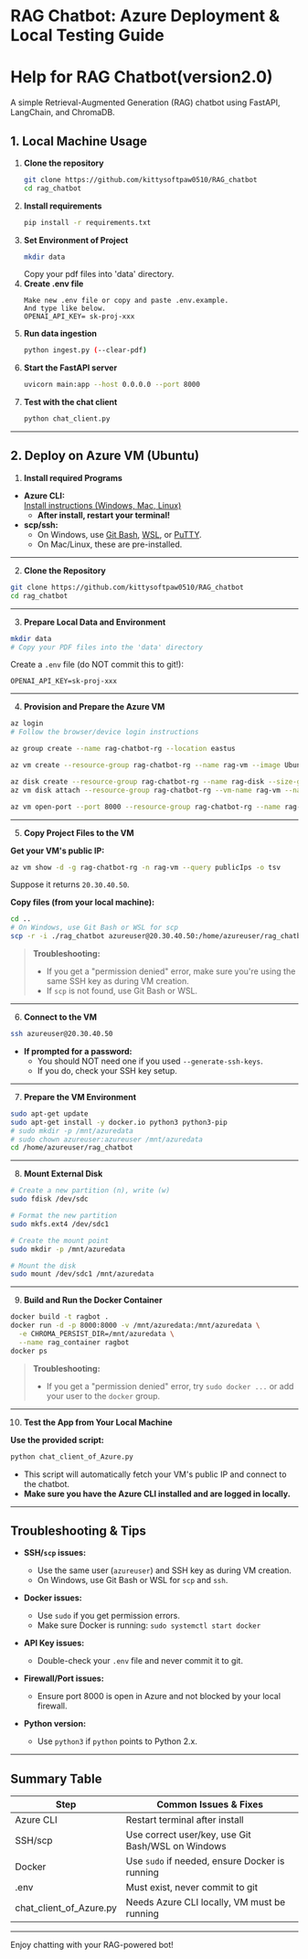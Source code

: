 # RAG Chatbot: Azure Deployment & Local Testing Guide

# Help for RAG Chatbot(version2.0)

A simple Retrieval-Augmented Generation (RAG) chatbot using FastAPI, LangChain, and ChromaDB.

## 1. Local Machine Usage

1. **Clone the repository**
   ```sh
   git clone https://github.com/kittysoftpaw0510/RAG_chatbot
   cd rag_chatbot
   ```
2. **Install requirements**
   ```sh
   pip install -r requirements.txt
   ```
3. **Set Environment of Project**
   ```sh
   mkdir data
   ```
   Copy your pdf files into 'data' directory.
4. **Create .env file**
   ```
   Make new .env file or copy and paste .env.example.
   And type like below.
   OPENAI_API_KEY= sk-proj-xxx
   ```
5. **Run data ingestion**
   ```sh
   python ingest.py (--clear-pdf)
   ```
6. **Start the FastAPI server**
   ```sh
   uvicorn main:app --host 0.0.0.0 --port 8000
   ```
7. **Test with the chat client**
   ```sh
   python chat_client.py
   ```

---

## 2. Deploy on Azure VM (Ubuntu)

1. **Install required Programs**
- **Azure CLI:**  
  [Install instructions (Windows, Mac, Linux)](https://learn.microsoft.com/en-us/cli/azure/install-azure-cli)
  - **After install, restart your terminal!**
- **scp/ssh:**  
  - On Windows, use [Git Bash](https://gitforwindows.org/), [WSL](https://docs.microsoft.com/en-us/windows/wsl/), or [PuTTY](https://www.putty.org/).
  - On Mac/Linux, these are pre-installed.

---

2. **Clone the Repository**

```sh
git clone https://github.com/kittysoftpaw0510/RAG_chatbot
cd rag_chatbot
```

---

3. **Prepare Local Data and Environment**

```sh
mkdir data
# Copy your PDF files into the 'data' directory
```

Create a `.env` file (do NOT commit this to git!):
```
OPENAI_API_KEY=sk-proj-xxx
```

---

4. **Provision and Prepare the Azure VM**

```sh
az login
# Follow the browser/device login instructions

az group create --name rag-chatbot-rg --location eastus

az vm create --resource-group rag-chatbot-rg --name rag-vm --image UbuntuLTS --admin-username azureuser --generate-ssh-keys --size Standard_DS2_v2 --output json

az disk create --resource-group rag-chatbot-rg --name rag-disk --size-gb 20 --sku Premium_LRS
az vm disk attach --resource-group rag-chatbot-rg --vm-name rag-vm --name rag-disk

az vm open-port --port 8000 --resource-group rag-chatbot-rg --name rag-vm
```

---

5. **Copy Project Files to the VM**

**Get your VM's public IP:**
```sh
az vm show -d -g rag-chatbot-rg -n rag-vm --query publicIps -o tsv
```
Suppose it returns `20.30.40.50`.

**Copy files (from your local machine):**
```sh
cd ..
# On Windows, use Git Bash or WSL for scp
scp -r -i ./rag_chatbot azureuser@20.30.40.50:/home/azureuser/rag_chatbot
```
> **Troubleshooting:**  
> - If you get a "permission denied" error, make sure you're using the same SSH key as during VM creation.
> - If `scp` is not found, use Git Bash or WSL.

---

6. **Connect to the VM**

```sh
ssh azureuser@20.30.40.50
```
- **If prompted for a password:**  
  - You should NOT need one if you used `--generate-ssh-keys`.  
  - If you do, check your SSH key setup.

---

7. **Prepare the VM Environment**

```sh
sudo apt-get update
sudo apt-get install -y docker.io python3 python3-pip
# sudo mkdir -p /mnt/azuredata
# sudo chown azureuser:azureuser /mnt/azuredata
cd /home/azureuser/rag_chatbot
```
---
8. **Mount External Disk**
```sh
# Create a new partition (n), write (w)
sudo fdisk /dev/sdc

# Format the new partition
sudo mkfs.ext4 /dev/sdc1

# Create the mount point
sudo mkdir -p /mnt/azuredata

# Mount the disk
sudo mount /dev/sdc1 /mnt/azuredata
```

---

9. **Build and Run the Docker Container**

```sh
docker build -t ragbot .
docker run -d -p 8000:8000 -v /mnt/azuredata:/mnt/azuredata \
  -e CHROMA_PERSIST_DIR=/mnt/azuredata \
  --name rag_container ragbot
docker ps
```
> **Troubleshooting:**  
> - If you get a "permission denied" error, try `sudo docker ...` or add your user to the `docker` group.

---

10. **Test the App from Your Local Machine**

**Use the provided script:**
```sh
python chat_client_of_Azure.py
```
- This script will automatically fetch your VM's public IP and connect to the chatbot.
- **Make sure you have the Azure CLI installed and are logged in locally.**

---

## **Troubleshooting & Tips**

- **SSH/`scp` issues:**  
  - Use the same user (`azureuser`) and SSH key as during VM creation.
  - On Windows, use Git Bash or WSL for `scp` and `ssh`.

- **Docker issues:**  
  - Use `sudo` if you get permission errors.
  - Make sure Docker is running: `sudo systemctl start docker`

- **API Key issues:**  
  - Double-check your `.env` file and never commit it to git.

- **Firewall/Port issues:**  
  - Ensure port 8000 is open in Azure and not blocked by your local firewall.

- **Python version:**  
  - Use `python3` if `python` points to Python 2.x.

---

## **Summary Table**

| Step                | Common Issues & Fixes                                 |
|---------------------|------------------------------------------------------|
| Azure CLI           | Restart terminal after install                        |
| SSH/scp             | Use correct user/key, use Git Bash/WSL on Windows    |
| Docker              | Use `sudo` if needed, ensure Docker is running       |
| .env                | Must exist, never commit to git                      |
| chat_client_of_Azure.py | Needs Azure CLI locally, VM must be running      |

---

Enjoy chatting with your RAG-powered bot! 
